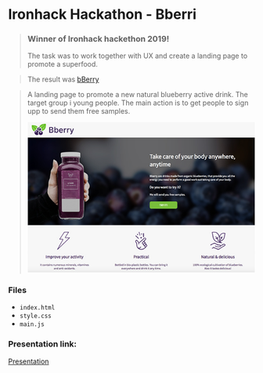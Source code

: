 # Ironhack Hackathon - Bberri

> ### Winner of Ironhack hackethon 2019! 
>
> The task was to work together with UX and create a landing page to promote a superfood. 

> The result was [bBerry](https://ansolantz.github.io/ironhack-hackathon/) 

> A landing page to promote a new natural blueberry active drink. The target group i young people. The main action is to get people to sign upp to send them free samples.
>
> ![](./images/bberry.jpg)

### Files

- `index.html`
- `style.css`
- `main.js`

### Presentation link:

[Presentation](https://docs.google.com/presentation/d/1OXZyUWCGSIq6j-KcfwrGl5VcS3KlPvfTMyjJX_VIrUI)

